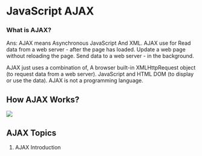 # JavaScript AJAX

### What is AJAX?

Ans: AJAX means Asynchronous JavaScript And XML. AJAX use for Read data from a web server - after the page has loaded. Update a web page without reloading the page. Send data to a web server - in the background.

AJAX just uses a combination of, A browser built-in XMLHttpRequest object (to request data from a web server). JavaScript and HTML DOM (to display or use the data). AJAX is not a programming language.


## How AJAX Works?

<img src="https://www.w3schools.com/js/pic_ajax.gif">


## AJAX Topics

1. AJAX Introduction